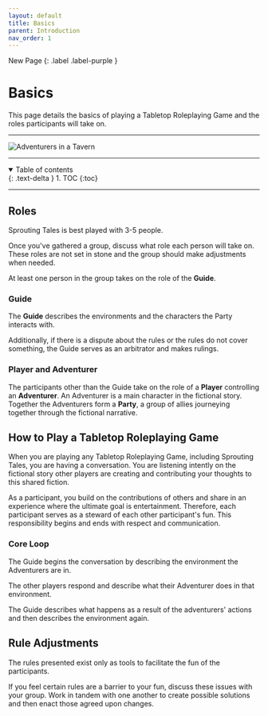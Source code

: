 ```yaml
---
layout: default
title: Basics
parent: Introduction
nav_order: 1
---
```


<div markdown="1">
New Page
{: .label .label-purple }
</div>

# Basics

This page details the basics of playing a Tabletop Roleplaying Game and the roles participants will take on. 

---

<img src="https://plerpsandplerps.github.io/Sprouting-Tales/Art_Tavern.png" alt="Adventurers in a Tavern">

---

<details open markdown="block">
  <summary>
    Table of contents
  </summary>
  {: .text-delta }
1. TOC
{:toc}
</details>

---

## Roles

Sprouting Tales is best played with 3-5 people. 

Once you've gathered a group, discuss what role each person will take on. These roles are not set in stone and the group should make adjustments when needed.
 
At least one person in the group takes on the role of the **Guide**. 
 
### Guide

The **Guide** describes the environments and the characters the Party interacts with. 

Additionally, if there is a dispute about the rules or the rules do not cover something, the Guide serves as an arbitrator and makes rulings.

### Player and Adventurer

The participants other than the Guide take on the role of a **Player** controlling an **Adventurer**. An Adventurer is a main character in the fictional story. Together the Adventurers form a **Party**, a group of allies journeying together through the fictional narrative.

## How to Play a Tabletop Roleplaying Game

When you are playing any Tabletop Roleplaying Game, including Sprouting Tales, you are having a conversation. You are listening intently on the fictional story other players are creating and contributing your thoughts to this shared fiction.

As a participant, you build on the contributions of others and share in an experience where the ultimate goal is entertainment. Therefore, each participant serves as a steward of each other participant's fun. This responsibility begins and ends with respect and communication.

### Core Loop

The Guide begins the conversation by describing the environment the Adventurers are in.

The other players respond and describe what their Adventurer does in that environment. 

The Guide describes what happens as a result of the adventurers' actions and then describes the environment again. 

## Rule Adjustments

The rules presented exist only as tools to facilitate the fun of the participants.

If you feel certain rules are a barrier to your fun, discuss these issues with your group. Work in tandem with one another to create possible solutions and then enact those agreed upon changes. 


